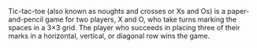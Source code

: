 Tic-tac-toe (also known as noughts and crosses or Xs and Os) 
is a paper-and-pencil game for two players, X and O, who take 
turns marking the spaces in a 3×3 grid. The player who succeeds 
in placing three of their marks in a horizontal, vertical, or 
diagonal row wins the game.
